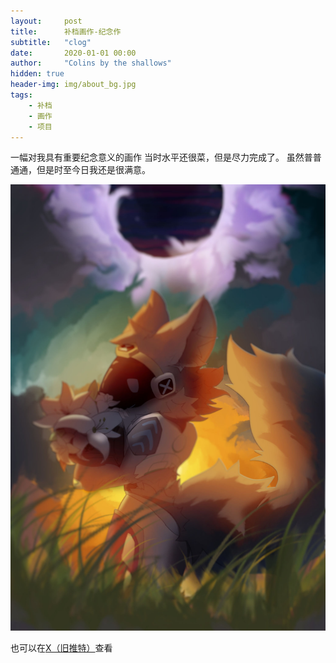 ```yaml
---
layout:     post
title:      补档画作-纪念作
subtitle:   "clog"
date:       2020-01-01 00:00
author:     "Colins by the shallows"
hidden: true
header-img: img/about_bg.jpg
tags: 
    - 补档 
    - 画作
    - 项目
---
```


一幅对我具有重要纪念意义的画作
当时水平还很菜，但是尽力完成了。
虽然普普通通，但是时至今日我还是很满意。

![clog_compressed](/img/shrine/clog_compressed.jpg)


也可以在[X（旧推特）](https://twitter.com/A_Artchive/status/1540480790634856448?t=HQGu9KzXoWuuFrw-6cVCwA&s=19)查看